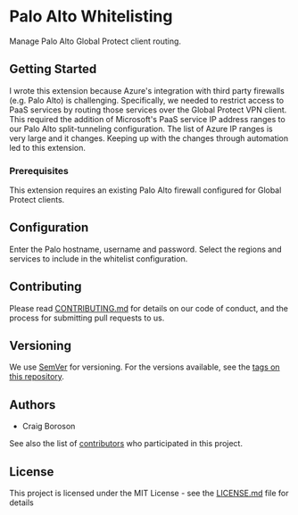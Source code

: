 
# Palo Alto Whitelisting

Manage Palo Alto Global Protect client routing.

## Getting Started

I wrote this extension because Azure's integration with third party firewalls (e.g. Palo Alto) is challenging.  Specifically, we needed to restrict access to PaaS services by routing those services over the Global Protect VPN client.  This required the addition of Microsoft's PaaS service IP address ranges to our Palo Alto split-tunneling configuration.  The list of Azure IP ranges is very large and it changes.  Keeping up with the changes through automation led to this extension.

### Prerequisites
This extension requires an existing Palo Alto firewall configured for Global Protect clients.

## Configuration
Enter the Palo hostname, username and password.  Select the regions and services to include in the whitelist configuration.

## Contributing

Please read [CONTRIBUTING.md](https://gist.github.com/PurpleBooth/b24679402957c63ec426) for details on our code of conduct, and the process for submitting pull requests to us.

## Versioning

We use [SemVer](http://semver.org/) for versioning. For the versions available, see the [tags on this repository](https://github.com/your/project/tags). 

## Authors

* Craig Boroson 

See also the list of [contributors](https://github.com/cboroson/PaloAltoWhitelisting/contributors) who participated in this project.

## License

This project is licensed under the MIT License - see the [LICENSE.md](LICENSE.md) file for details

